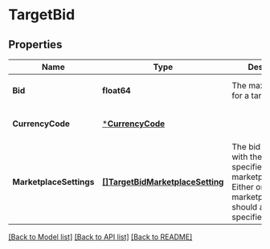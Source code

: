 # TargetBid

## Properties
Name | Type | Description | Notes
------------ | ------------- | ------------- | -------------
**Bid** | **float64** | The maximum bid for a target. | [optional] [default to null]
**CurrencyCode** | [***CurrencyCode**](CurrencyCode.md) |  | [optional] [default to null]
**MarketplaceSettings** | [**[]TargetBidMarketplaceSetting**](TargetBidMarketplaceSetting.md) | The bid associated with the target at specified marketplace level. Either one of bid or marketplaceSettings should always be specified | [optional] [default to null]

[[Back to Model list]](../README.md#documentation-for-models) [[Back to API list]](../README.md#documentation-for-api-endpoints) [[Back to README]](../README.md)

